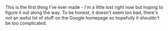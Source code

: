 This is the first thing I've ever made - I'm a little lost right now but hoping to figure it out along the way. To be honest, it doesn't seem too bad, there's not an awful lot of stuff on the Google homepage so hopefully it shouldn't be too complicated.
